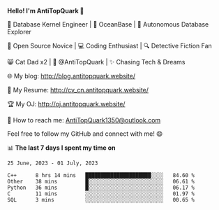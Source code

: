 
**Hello! I'm AntiTopQuark 👋**

🔧 Database Kernel Engineer | 🌊 OceanBase | 🤖 Autonomous Database Explorer

🌱 Open Source Novice | 💻 Coding Enthusiast | 🔍 Detective Fiction Fan

😸 Cat Dad x2 | 🎉 @AntiTopQuark | ✨ Chasing Tech & Dreams

🌐 My blog: http://blog.antitopquark.website/

📄 My Resume: http://cv_cn.antitopquark.website/

🏆 My OJ: http://oj.antitopquark.website/

📧 How to reach me: AntiTopQuark1350@outlook.com

Feel free to follow my GitHub and connect with me! 😄

📊 **The last 7 days I spent my time on** 

<!--START_SECTION:waka-->
```text
25 June, 2023 - 01 July, 2023

C++      8 hrs 14 mins   █████████████████████░░░░   84.60 % 
Other    38 mins         █░░░░░░░░░░░░░░░░░░░░░░░░   06.61 % 
Python   36 mins         █░░░░░░░░░░░░░░░░░░░░░░░░   06.17 % 
C        11 mins         ░░░░░░░░░░░░░░░░░░░░░░░░░   01.97 % 
SQL      3 mins          ░░░░░░░░░░░░░░░░░░░░░░░░░   00.65 %
```
<!--END_SECTION:waka-->


